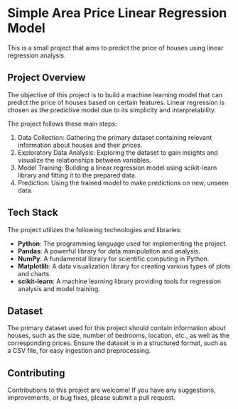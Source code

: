 # Simple Area Price Linear Regression Model

This is a small project that aims to predict the price of houses using linear regression analysis. 

## Project Overview

The objective of this project is to build a machine learning model that can predict the price of houses based on certain features. Linear regression is chosen as the predictive model due to its simplicity and interpretability.

The project follows these main steps:
1. Data Collection: Gathering the primary dataset containing relevant information about houses and their prices.
2. Exploratory Data Analysis: Exploring the dataset to gain insights and visualize the relationships between variables.
3. Model Training: Building a linear regression model using scikit-learn library and fitting it to the prepared data.
4. Prediction: Using the trained model to make predictions on new, unseen data.


## Tech Stack

The project utilizes the following technologies and libraries:

- **Python**: The programming language used for implementing the project.
- **Pandas**: A powerful library for data manipulation and analysis.
- **NumPy**: A fundamental library for scientific computing in Python.
- **Matplotlib**: A data visualization library for creating various types of plots and charts.
- **scikit-learn**: A machine learning library providing tools for regression analysis and model training.


## Dataset

The primary dataset used for this project should contain information about houses, such as the size, number of bedrooms, location, etc., as well as the corresponding prices. Ensure the dataset is in a structured format, such as a CSV file, for easy ingestion and preprocessing.


## Contributing

Contributions to this project are welcome! If you have any suggestions, improvements, or bug fixes, please submit a pull request.
